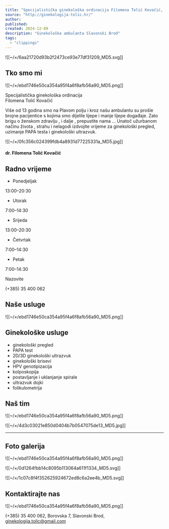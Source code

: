```yaml
---
title: "Specijalistička ginekološka ordinacija Filomena Tolić Kovačić, SLavonski Brod"
source: "http://ginekologija-tolic.hr/"
author:
published:
created: 2024-12-09
description: "Ginekološka ambulanta Slavonski Brod"
tags:
  - "clippings"
---
```

![[~/×/6aa21720d93b2f2473ce93e77df31209_MD5.svg]]

## Tko smo mi

![[~/×/ebd1746e50ca354a95f4a6f8afb56a90_MD5.png]]

Specijalistička ginekološka ordinacija  
Filomena Tolić Kovačić

Više od 13 godina smo na Plavom polju i kroz našu ambulantu su prošle brojne pacijentice s kojima smo dijelile lijepe i manje lijepe događaje. Zato brigu o ženskom zdravlju , i dalje , prepustite nama ... Unatoč užurbanom načinu života , strahu i nelagodi izdvojite vrijeme za ginekološki pregled, uzimanje PAPA testa i ginekološki ultrazvuk.

![[~/×/0fc356c024399fdb4a8931d77225331a_MD5.jpg]]

#### dr. Filomena Tolić Kovačić

## Radno vrijeme

- Ponedjeljak

13:00–20:30
- Utorak

7:00–14:30
- Srijeda

13:00–20:30
- Četvrtak

7:00–14:30
- Petak

7:00–14:30

Nazovite

(+385) 35 400 062

## Naše usluge

![[~/×/ebd1746e50ca354a95f4a6f8afb56a90_MD5.png]]

## Ginekološke usluge

- ginekološki pregled
- PAPA test
- 2D/3D ginekološki ultrazvuk
- ginekološki brisevi
- HPV genotipizacija
- kolposkopija
- postavljanje i uklanjanje spirale
- ultrazvuk dojki
- folikulometrija

## Naš tim

![[~/×/ebd1746e50ca354a95f4a6f8afb56a90_MD5.png]]

![[~/×/4d3c03021e850d0404b7b0547075de13_MD5.jpg]]

---

## Foto galerija

![[~/×/ebd1746e50ca354a95f4a6f8afb56a90_MD5.png]]

![[~/×/0d1264fbb14c8095b113064a611f1334_MD5.svg]]

![[~/×/1c07c8f4f352625924672ed8c6a2ee4b_MD5.svg]]

## Kontaktirajte nas

![[~/×/ebd1746e50ca354a95f4a6f8afb56a90_MD5.png]]

(+385) 35 400 062, Borovska 7, Slavonski Brod, ginekologija.tolic@gmail.com